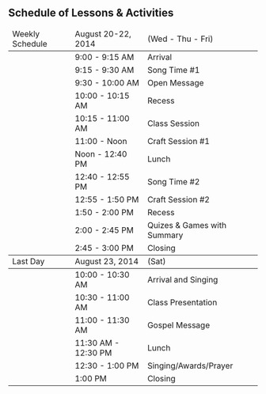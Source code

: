 ## Schedule of Lessons & Activities

<table>
  <thead>
    <tr>
      <td>Weekly Schedule</td>
      <td>August 20-22, 2014</td>
      <td>(Wed - Thu - Fri)</td>
    </tr>
  </thead>
  <tr>
    <td></td>
    <td>9:00 - 9:15 AM</td>
    <td>Arrival</td>
  <tr>
    <td></td>
    <td>9:15 - 9:30 AM</td>
    <td>Song Time #1</td>
  </tr>
  <tr>
    <td></td>
    <td>9:30 - 10:00 AM</td>
    <td>Open Message</td>
  </tr>
  <tr>
    <td></td>
    <td>10:00 - 10:15 AM</td>
    <td>Recess</td>
  </tr>
  <tr>
    <td></td>
    <td>10:15 - 11:00 AM</td>
    <td>Class Session</td>
  </tr>
  <tr>
    <td></td>
    <td>11:00 - Noon</td>
    <td>Craft Session #1</td>
  </tr>
  <tr>
    <td></td>
    <td>Noon - 12:40 PM</td>
    <td>Lunch</td>
  </tr>
  <tr>
    <td></td>
    <td>12:40 - 12:55 PM</td>
    <td>Song Time #2</td>
  </tr>
  <tr>
    <td></td>
    <td>12:55 - 1:50 PM</td>
    <td>Craft Session #2</td>
  </tr>
  <tr>
    <td></td>
    <td>1:50 - 2:00 PM</td>
    <td>Recess</td>
  </tr>
  <tr>
    <td></td>
    <td>2:00 - 2:45 PM</td>
    <td>Quizes & Games with Summary</td>
  </tr>
  <tr>
    <td></td>
    <td>2:45 - 3:00 PM</td>
    <td>Closing</td>
  </tr>

  <thead>
    <tr>
      <td>Last Day</td>
      <td>August 23, 2014</td>
      <td>(Sat)</td>
    </tr>
  </thead>
  <tr>
    <td></td>
    <td>10:00 - 10:30 AM</td>
    <td>Arrival and Singing</td>
  <tr>
    <td></td>
    <td>10:30 - 11:00 AM</td>
    <td>Class Presentation</td>
  </tr>
  <tr>
    <td></td>
    <td>11:00 - 11:30 AM</td>
    <td>Gospel Message</td>
  </tr>
  <tr>
    <td></td>
    <td>11:30 AM - 12:30 PM</td>
    <td>Lunch</td>
  </tr>
  <tr>
    <td></td>
    <td>12:30 - 1:00 PM</td>
    <td>Singing/Awards/Prayer</td>
  </tr>
  <tr>
    <td></td>
    <td>1:00 PM</td>
    <td>Closing</td>
  </tr>
</table>
 
